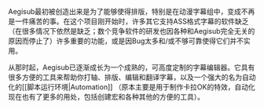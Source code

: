 Aegisub最初被创造出来是为了能够使得排版，特别是在动漫字幕组中，变成不再是一件痛苦的事。在这个项目刚开始时，许多其它支持ASS格式字幕的软件缺乏（在很多情况下依然是缺乏；数个竞争软件的研发也因各种和Aegisub完全无关的原因而停止了）许多重要的功能，或是因Bug太多和/或不够可靠使得它们并不实用。

从那时起，Aegisub已逐渐成长为一个成熟的，可高度定制的字幕编辑器。它具有很多方便的工具来帮助你打轴、排版、编辑和翻译字幕，以及一个强大的名为自动化的[[脚本运行环境|Automation]]
（原本主要是用于制作卡拉OK的特效，自动化现在也有了更多的用处，包括创建宏和各种其他的方便的工具）。

